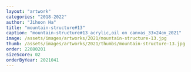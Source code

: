 ```yaml
---
layout: "artwork"
categories: "2018-2022"
author: "Jihoon Ha"
title: "mountain-structure#13"
caption: "mountain-structure#13_acrylic,oil on canvas_33×24㎝_2021"
image: /assets/images/artworks/2021/mountain-structure-13.jpg
thumb: /assets/images/artworks/2021/thumbs/mountain-structure-13.jpg
order: 22080201
sizeScore: 02
orderByYear: 2021041
---
```

